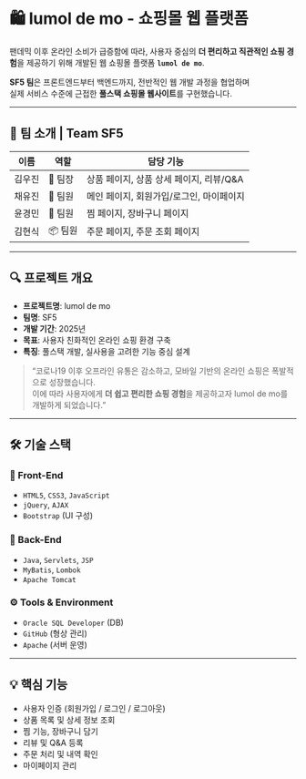 # 🛍️ lumol de mo - 쇼핑몰 웹 플랫폼

팬데믹 이후 온라인 소비가 급증함에 따라, 사용자 중심의 **더 편리하고 직관적인 쇼핑 경험**을 제공하기 위해 개발된 웹 쇼핑몰 플랫폼 **`lumol de mo`**.

**SF5 팀**은 프론트엔드부터 백엔드까지, 전반적인 웹 개발 과정을 협업하며  
실제 서비스 수준에 근접한 **풀스택 쇼핑몰 웹사이트**를 구현했습니다.

---

## 👥 팀 소개 | Team SF5

| 이름 | 역할 | 담당 기능 |
|------|------|-----------|
| 김우진 | 👑 팀장 | 상품 페이지, 상품 상세 페이지, 리뷰/Q&A |
| 채유진 | 🧩 팀원 | 메인 페이지, 회원가입/로그인, 마이페이지 |
| 윤경민 | 🛒 팀원 | 찜 페이지, 장바구니 페이지 |
| 김현식 | 📦 팀원 | 주문 페이지, 주문 조회 페이지 |

---

## 🔍 프로젝트 개요

- **프로젝트명**: lumol de mo  
- **팀명**: SF5  
- **개발 기간**: 2025년  
- **목표**: 사용자 친화적인 온라인 쇼핑 환경 구축  
- **특징**: 풀스택 개발, 실사용을 고려한 기능 중심 설계

> “코로나19 이후 오프라인 유통은 감소하고, 모바일 기반의 온라인 쇼핑은 폭발적으로 성장했습니다.  
> 이에 따라 사용자에게 **더 쉽고 편리한 쇼핑 경험**을 제공하고자 lumol de mo를 개발하게 되었습니다.”

---

## 🛠 기술 스택

### 🔸 Front-End

- `HTML5`, `CSS3`, `JavaScript`
- `jQuery`, `AJAX`
- `Bootstrap` (UI 구성)

### 🔹 Back-End

- `Java`, `Servlets`, `JSP`
- `MyBatis`, `Lombok`
- `Apache Tomcat`

### ⚙️ Tools & Environment

- `Oracle SQL Developer` (DB)
- `GitHub` (형상 관리)
- `Apache` (서버 운영)

---

## 💡 핵심 기능

- 사용자 인증 (회원가입 / 로그인 / 로그아웃)
- 상품 목록 및 상세 정보 조회
- 찜 기능, 장바구니 담기
- 리뷰 및 Q&A 등록
- 주문 처리 및 내역 확인
- 마이페이지 관리
